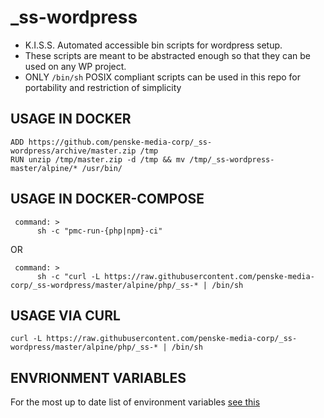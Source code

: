 # _ss-wordpress
- K.I.S.S. Automated accessible bin scripts for wordpress setup.
- These scripts are meant to be abstracted enough so that they can be used on any WP project.
- ONLY `/bin/sh` POSIX compliant scripts can be used in this repo for portability and restriction of simplicity

## USAGE IN DOCKER
```
ADD https://github.com/penske-media-corp/_ss-wordpress/archive/master.zip /tmp
RUN unzip /tmp/master.zip -d /tmp && mv /tmp/_ss-wordpress-master/alpine/* /usr/bin/
```

## USAGE IN DOCKER-COMPOSE
```
 command: >
      sh -c "pmc-run-{php|npm}-ci"
```
OR
```
 command: >
      sh -c "curl -L https://raw.githubusercontent.com/penske-media-corp/_ss-wordpress/master/alpine/php/_ss-* | /bin/sh
```
## USAGE VIA CURL
```
curl -L https://raw.githubusercontent.com/penske-media-corp/_ss-wordpress/master/alpine/php/_ss-* | /bin/sh
```

## ENVRIONMENT VARIABLES

For the most up to date list of environment variables [see this](https://github.com/penske-media-corp/generator-pmc/generators/docker/templates/wp/.env)
